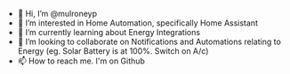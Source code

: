 - 👋 Hi, I’m @mulroneyp
- 👀 I’m interested in Home Automation, specifically Home Assistant
- 🌱 I’m currently learning about Energy Integrations
- 💞️ I’m looking to collaborate on Notifications and Automations relating to Energy (eg. Solar Battery is at 100%. Switch on A/c)
- 📫 How to reach me. I'm on Github

<!---
mulroneyp/mulroneyp is a ✨ special ✨ repository because its `README.md` (this file) appears on your GitHub profile.
You can click the Preview link to take a look at your changes.
--->
